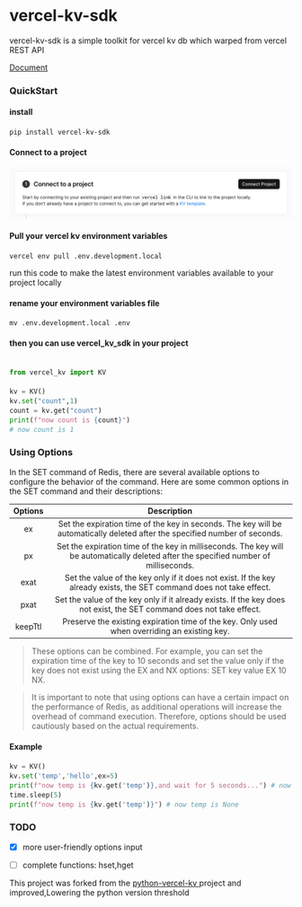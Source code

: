 # vercel-kv-sdk

vercel-kv-sdk is a simple toolkit for vercel kv db which warped from vercel REST API

[Document](https://vercel.com/docs/storage/vercel-kv/rest-api)


### QuickStart
#### install 
```
pip install vercel-kv-sdk

```
#### Connect to a project
![connect to project](https://github.com/LidamaoHub/vercel-kv-sdk/blob/main/image/connect.png)
#### Pull your vercel kv environment variables

```
vercel env pull .env.development.local
```
run this code to make the latest environment variables available to your project locally

#### rename your environment variables file

```
mv .env.development.local .env
```

#### then you can use vercel_kv_sdk in your project
```python

from vercel_kv import KV

kv = KV()
kv.set("count",1)
count = kv.get("count")
print(f"now count is {count}")
# now count is 1

```
### Using Options
In the SET command of Redis, there are several available options to configure the behavior of the command. Here are some common options in the SET command and their descriptions:


| Options | Description |
|:---:|:---:|
| ex | Set the expiration time of the key in seconds. The key will be automatically deleted after the specified number of seconds. |
| px | Set the expiration time of the key in milliseconds. The key will be automatically deleted after the specified number of milliseconds. |
| exat | Set the value of the key only if it does not exist. If the key already exists, the SET command does not take effect. |
| pxat | Set the value of the key only if it already exists. If the key does not exist, the SET command does not take effect. |
| keepTtl | Preserve the existing expiration time of the key. Only used when overriding an existing key. |

> These options can be combined. For example, you can set the expiration time of the key to 10 seconds and set the value only if the key does not exist using the EX and NX options: SET key value EX 10 NX.

> It is important to note that using options can have a certain impact on the performance of Redis, as additional operations will increase the overhead of command execution. Therefore, options should be used cautiously based on the actual requirements.

#### Example
```python
kv = KV()
kv.set('temp','hello',ex=5)
print(f"now temp is {kv.get('temp')},and wait for 5 seconds...") # now temp is hello
time.sleep(5)
print(f"now temp is {kv.get('temp')}") # now temp is None
```

### TODO
- [x] more user-friendly options input
- [ ] complete functions: hset,hget


This project was forked from the [python-vercel-kv
](https://github.com/bestK/python-vercel-kv/tree/main) project and improved,Lowering the python version threshold

